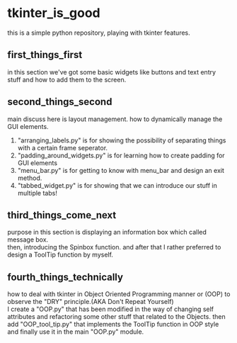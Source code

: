# tkinter_is_good
 this is a simple python repository, playing with tkinter features.
## first_things_first
in this section we've got some basic widgets like buttons and text entry stuff and how to add them to the screen.
## second_things_second
main discuss here is layout management. how to dynamically manage the GUI elements.

1. "arranging_labels.py" is for showing the possibility of separating things with a certain frame seperator.
2. "padding_around_widgets.py" is for learning how to create padding for GUI elements
3. "menu_bar.py" is for getting to know with menu_bar and design an exit method.
4. "tabbed_widget.py" is for showing that we can introduce our stuff in multiple tabs!

## third_things_come_next
purpose in this section is displaying an information box which called message box.<br>
then, introducing the Spinbox function. and after that I rather preferred to design a ToolTip function by myself.

## fourth_things_technically
how to deal with tkinter in Object Oriented Programming manner or (OOP) to observe the "DRY" principle.(AKA Don't Repeat Yourself)<br>
I create a "OOP.py" that has been modified in the way of changing self attributes and refactoring some other stuff that related to the Objects. then add "OOP_tool_tip.py" that implements the ToolTip function in OOP style and finally use it in the main "OOP.py" module.
